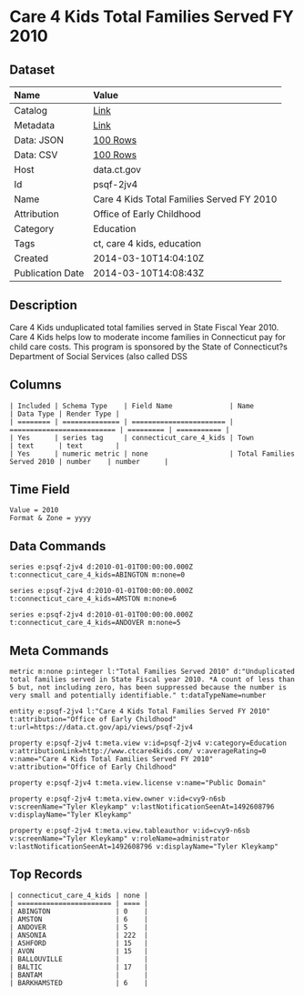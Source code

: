# Care 4 Kids Total Families Served FY 2010

## Dataset

| Name | Value |
| :--- | :---- |
| Catalog | [Link](https://catalog.data.gov/dataset/care-4-kids-total-families-served-fy-2010) |
| Metadata | [Link](https://data.ct.gov/api/views/psqf-2jv4) |
| Data: JSON | [100 Rows](https://data.ct.gov/api/views/psqf-2jv4/rows.json?max_rows=100) |
| Data: CSV | [100 Rows](https://data.ct.gov/api/views/psqf-2jv4/rows.csv?max_rows=100) |
| Host | data.ct.gov |
| Id | psqf-2jv4 |
| Name | Care 4 Kids Total Families Served FY 2010 |
| Attribution | Office of Early Childhood |
| Category | Education |
| Tags | ct, care 4 kids, education |
| Created | 2014-03-10T14:04:10Z |
| Publication Date | 2014-03-10T14:08:43Z |

## Description

Care 4 Kids unduplicated total families served in State Fiscal Year 2010. Care 4 Kids helps low to moderate income families in Connecticut pay for child care costs. This program is sponsored by the State of Connecticut?s Department of Social Services (also called DSS

## Columns

```ls
| Included | Schema Type    | Field Name              | Name                       | Data Type | Render Type |
| ======== | ============== | ======================= | ========================== | ========= | =========== |
| Yes      | series tag     | connecticut_care_4_kids | Town                       | text      | text        |
| Yes      | numeric metric | none                    | Total Families Served 2010 | number    | number      |
```

## Time Field

```ls
Value = 2010
Format & Zone = yyyy
```

## Data Commands

```ls
series e:psqf-2jv4 d:2010-01-01T00:00:00.000Z t:connecticut_care_4_kids=ABINGTON m:none=0

series e:psqf-2jv4 d:2010-01-01T00:00:00.000Z t:connecticut_care_4_kids=AMSTON m:none=6

series e:psqf-2jv4 d:2010-01-01T00:00:00.000Z t:connecticut_care_4_kids=ANDOVER m:none=5
```

## Meta Commands

```ls
metric m:none p:integer l:"Total Families Served 2010" d:"Unduplicated total families served in State Fiscal year 2010. *A count of less than 5 but, not including zero, has been suppressed because the number is very small and potentially identifiable." t:dataTypeName=number

entity e:psqf-2jv4 l:"Care 4 Kids Total Families Served FY 2010" t:attribution="Office of Early Childhood" t:url=https://data.ct.gov/api/views/psqf-2jv4

property e:psqf-2jv4 t:meta.view v:id=psqf-2jv4 v:category=Education v:attributionLink=http://www.ctcare4kids.com/ v:averageRating=0 v:name="Care 4 Kids Total Families Served FY 2010" v:attribution="Office of Early Childhood"

property e:psqf-2jv4 t:meta.view.license v:name="Public Domain"

property e:psqf-2jv4 t:meta.view.owner v:id=cvy9-n6sb v:screenName="Tyler Kleykamp" v:lastNotificationSeenAt=1492608796 v:displayName="Tyler Kleykamp"

property e:psqf-2jv4 t:meta.view.tableauthor v:id=cvy9-n6sb v:screenName="Tyler Kleykamp" v:roleName=administrator v:lastNotificationSeenAt=1492608796 v:displayName="Tyler Kleykamp"
```

## Top Records

```ls
| connecticut_care_4_kids | none | 
| ======================= | ==== | 
| ABINGTON                | 0    | 
| AMSTON                  | 6    | 
| ANDOVER                 | 5    | 
| ANSONIA                 | 222  | 
| ASHFORD                 | 15   | 
| AVON                    | 15   | 
| BALLOUVILLE             |      | 
| BALTIC                  | 17   | 
| BANTAM                  |      | 
| BARKHAMSTED             | 6    | 
```